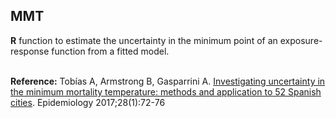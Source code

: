 ## MMT
**R** function to estimate the uncertainty in the minimum point of an exposure-response function from a fitted model.

<br>
<b>Reference:</b> Tobías A, Armstrong B, Gasparrini A. <a href="https://pubmed.ncbi.nlm.nih.gov/27748681" target="_blank">Investigating uncertainty in the minimum mortality temperature: methods and application to 52 Spanish cities</a>. Epidemiology 2017;28(1):72-76
